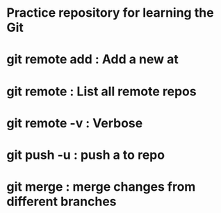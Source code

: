 # Practice repository for learning the Git
# git remote add <remote> <url> : Add a new <remote> at <url>
# git remote : List all remote repos
# git remote -v : Verbose
# git push -u <remote> <branch> : push a <branch> to <remote> repo
# git merge : merge changes from different branches
